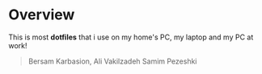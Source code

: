 Overview
====================
This is most **dotfiles** that i use on my home's PC, my laptop and my PC at work!
>   Bersam Karbasion,
>   Ali Vakilzadeh
>   Samim Pezeshki
